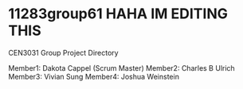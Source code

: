 # 11283group61 HAHA IM EDITING THIS
CEN3031 Group Project Directory

Member1: Dakota Cappel (Scrum Master)
Member2: Charles B Ulrich
Member3: Vivian Sung
Member4: Joshua Weinstein
